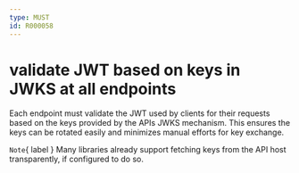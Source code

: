 ```yaml
---
type: MUST
id: R000058
---
```


# validate JWT based on keys in JWKS at all endpoints

Each endpoint must validate the JWT used by clients for their requests based on the keys provided by the APIs JWKS mechanism.
This ensures the keys can be rotated easily and minimizes manual efforts for key exchange.

`Note`{ label } Many libraries already support fetching keys from the API host transparently, if configured to do so.
